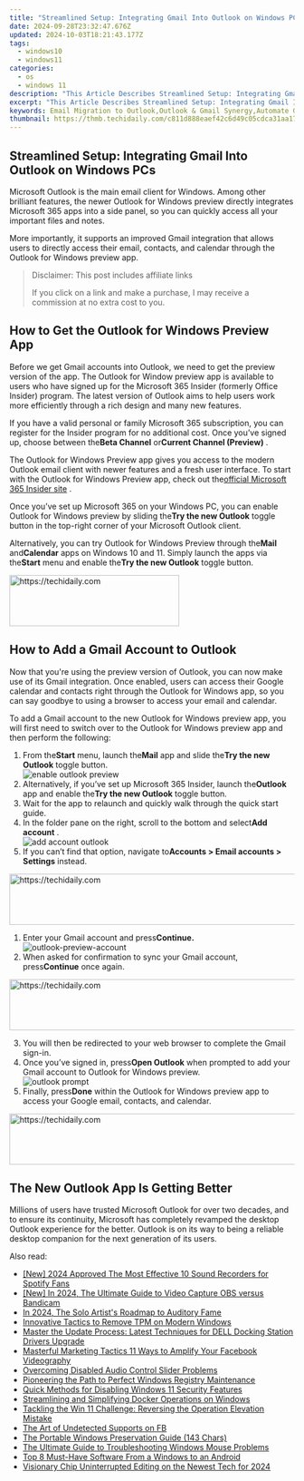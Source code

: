 ```yaml
---
title: "Streamlined Setup: Integrating Gmail Into Outlook on Windows PCs"
date: 2024-09-28T23:32:47.676Z
updated: 2024-10-03T18:21:43.177Z
tags:
  - windows10
  - windows11
categories:
  - os
  - windows 11
description: "This Article Describes Streamlined Setup: Integrating Gmail Into Outlook on Windows PCs"
excerpt: "This Article Describes Streamlined Setup: Integrating Gmail Into Outlook on Windows PCs"
keywords: Email Migration to Outlook,Outlook & Gmail Synergy,Automate Gmail Import,Efficient Outlook Setup,Integrating Mail Services,Windows Gmail Conversion,Streamlined Email Merge
thumbnail: https://thmb.techidaily.com/c811d888eaef42c6d49c05cdca31aa1712344b1b90027a29f28c88cf9d7d9505.jpg
---
```


## Streamlined Setup: Integrating Gmail Into Outlook on Windows PCs

 Microsoft Outlook is the main email client for Windows. Among other brilliant features, the newer Outlook for Windows preview directly integrates Microsoft 365 apps into a side panel, so you can quickly access all your important files and notes.

 More importantly, it supports an improved Gmail integration that allows users to directly access their email, contacts, and calendar through the Outlook for Windows preview app.

>  Disclaimer: This post includes affiliate links
>
>  If you click on a link and make a purchase, I may receive a commission at no extra cost to you.
>

## How to Get the Outlook for Windows Preview App

 Before we get Gmail accounts into Outlook, we need to get the preview version of the app. The Outlook for Window preview app is available to users who have signed up for the Microsoft 365 Insider (formerly Office Insider) program. The latest version of Outlook aims to help users work more efficiently through a rich design and many new features.

 If you have a valid personal or family Microsoft 365 subscription, you can register for the Insider program for no additional cost. Once you’ve signed up, choose between the**Beta Channel** or**Current Channel (Preview)** .

 The Outlook for Windows Preview app gives you access to the modern Outlook email client with newer features and a fresh user interface. To start with the Outlook for Windows Preview app, check out the[official Microsoft 365 Insider site](https://insider.microsoft365.com/en-us/join/windows) .

 Once you’ve set up Microsoft 365 on your Windows PC, you can enable Outlook for Windows preview by sliding the**Try the new Outlook** toggle button in the top-right corner of your Microsoft Outlook client.

 Alternatively, you can try Outlook for Windows Preview through the**Mail** and**Calendar** apps on Windows 10 and 11\. Simply launch the apps via the**Start** menu and enable the**Try the new Outlook** toggle button.

<!-- affiliate ads begin -->
<a href="https://aligracehair.sjv.io/c/5597632/1934254/19272" target="_top" id="1934254">
  <img src="//a.impactradius-go.com/display-ad/19272-1934254" border="0" alt="https://techidaily.com" width="300" height="90"/>
</a>
<img height="0" width="0" src="https://aligracehair.sjv.io/i/5597632/1934254/19272" style="position:absolute;visibility:hidden;" border="0" />
<!-- affiliate ads end -->

## How to Add a Gmail Account to Outlook

 Now that you're using the preview version of Outlook, you can now make use of its Gmail integration. Once enabled, users can access their Google calendar and contacts right through the Outlook for Windows app, so you can say goodbye to using a browser to access your email and calendar.

 To add a Gmail account to the new Outlook for Windows preview app, you will first need to switch over to the Outlook for Windows preview app and then perform the following:

1. From the**Start** menu, launch the**Mail** app and slide the**Try the new Outlook** toggle button.  
![enable outlook preview](https://static1.makeuseofimages.com/wordpress/wp-content/uploads/2023/04/enable-outlook-preview.jpg)
2. Alternatively, if you’ve set up Microsoft 365 Insider, launch the**Outlook** app and enable the**Try the new Outlook** toggle button.
3. Wait for the app to relaunch and quickly walk through the quick start guide.
4. In the folder pane on the right, scroll to the bottom and select**Add account** .  
![add account outlook](https://static1.makeuseofimages.com/wordpress/wp-content/uploads/2023/04/add-account-outlook.jpg)
5. If you can’t find that option, navigate to**Accounts > Email accounts > Settings** instead.

<!-- affiliate ads begin -->
<a href="https://imp.i357552.net/c/5597632/977686/11832" target="_top" id="977686">
  <img src="//a.impactradius-go.com/display-ad/11832-977686" border="0" alt="https://techidaily.com" width="728" height="90"/>
</a>
<img height="0" width="0" src="https://imp.i357552.net/i/5597632/977686/11832" style="position:absolute;visibility:hidden;" border="0" />
<!-- affiliate ads end -->

1. Enter your Gmail account and press**Continue.**  
![outlook-preview-account](https://static1.makeuseofimages.com/wordpress/wp-content/uploads/2023/04/outlook-preview-account.jpg)
2. When asked for confirmation to sync your Gmail account, press**Continue** once again.

<!-- affiliate ads begin -->
<a href="https://unicoeye.pxf.io/c/5597632/2134247/18498" target="_top" id="2134247">
  <img src="//a.impactradius-go.com/display-ad/18498-2134247" border="0" alt="https://techidaily.com" width="728" height="90"/>
</a>
<img height="0" width="0" src="https://unicoeye.pxf.io/i/5597632/2134247/18498" style="position:absolute;visibility:hidden;" border="0" />
<!-- affiliate ads end -->

3. You will then be redirected to your web browser to complete the Gmail sign-in.
4. Once you’ve signed in, press**Open Outlook** when prompted to add your Gmail account to Outlook for Windows preview.  
![outlook prompt](https://static1.makeuseofimages.com/wordpress/wp-content/uploads/2023/04/outlook-prompt.jpg)
5. Finally, press**Done** within the Outlook for Windows preview app to access your Google email, contacts, and calendar.

<!-- affiliate ads begin -->
<a href="https://zebaoaffiliateprogram.pxf.io/c/5597632/2137976/21526" target="_top" id="2137976">
  <img src="//a.impactradius-go.com/display-ad/21526-2137976" border="0" alt="https://techidaily.com" width="728" height="90"/>
</a>
<img height="0" width="0" src="https://zebaoaffiliateprogram.pxf.io/i/5597632/2137976/21526" style="position:absolute;visibility:hidden;" border="0" />
<!-- affiliate ads end -->

## The New Outlook App Is Getting Better

 Millions of users have trusted Microsoft Outlook for over two decades, and to ensure its continuity, Microsoft has completely revamped the desktop Outlook experience for the better. Outlook is on its way to being a reliable desktop companion for the next generation of its users.

<ins class="adsbygoogle"
     style="display:block"
     data-ad-format="autorelaxed"
     data-ad-client="ca-pub-7571918770474297"
     data-ad-slot="1223367746"></ins>

<ins class="adsbygoogle"
     style="display:block"
     data-ad-client="ca-pub-7571918770474297"
     data-ad-slot="8358498916"
     data-ad-format="auto"
     data-full-width-responsive="true"></ins>

<span class="atpl-alsoreadstyle">Also read:</span>
<div><ul>
<li><a href="https://screen-activity-recording.techidaily.com/new-2024-approved-the-most-effective-10-sound-recorders-for-spotify-fans/"><u>[New] 2024 Approved The Most Effective 10 Sound Recorders for Spotify Fans</u></a></li>
<li><a href="https://desktop-recording.techidaily.com/new-in-2024-the-ultimate-guide-to-video-capture-obs-versus-bandicam/"><u>[New] In 2024, The Ultimate Guide to Video Capture OBS versus Bandicam</u></a></li>
<li><a href="https://some-guidance.techidaily.com/in-2024-the-solo-artists-roadmap-to-auditory-fame/"><u>In 2024, The Solo Artist's Roadmap to Auditory Fame</u></a></li>
<li><a href="https://win11-tips.techidaily.com/innovative-tactics-to-remove-tpm-on-modern-windows/"><u>Innovative Tactics to Remove TPM on Modern Windows</u></a></li>
<li><a href="https://hardware-updates.techidaily.com/master-the-update-process-latest-techniques-for-dell-docking-station-drivers-upgrade/"><u>Master the Update Process: Latest Techniques for DELL Docking Station Drivers Upgrade</u></a></li>
<li><a href="https://facebook-video-content.techidaily.com/masterful-marketing-tactics-11-ways-to-amplify-your-facebook-videography/"><u>Masterful Marketing Tactics 11 Ways to Amplify Your Facebook Videography</u></a></li>
<li><a href="https://win11-tips.techidaily.com/overcoming-disabled-audio-control-slider-problems/"><u>Overcoming Disabled Audio Control Slider Problems</u></a></li>
<li><a href="https://win11-tips.techidaily.com/pioneering-the-path-to-perfect-windows-registry-maintenance/"><u>Pioneering the Path to Perfect Windows Registry Maintenance</u></a></li>
<li><a href="https://win11-tips.techidaily.com/quick-methods-for-disabling-windows-11-security-features/"><u>Quick Methods for Disabling Windows 11 Security Features</u></a></li>
<li><a href="https://windows11.techidaily.com/streamlining-and-simplifying-docker-operations-on-windows/"><u>Streamlining and Simplifying Docker Operations on Windows</u></a></li>
<li><a href="https://windows11.techidaily.com/tackling-the-win-11-challenge-reversing-the-operation-elevation-mistake/"><u>Tackling the Win 11 Challenge: Reversing the Operation Elevation Mistake</u></a></li>
<li><a href="https://facebook.techidaily.com/the-art-of-undetected-supports-on-fb/"><u>The Art of Undetected Supports on FB</u></a></li>
<li><a href="https://win11-tips.techidaily.com/the-portable-windows-preservation-guide-143-chars/"><u>The Portable Windows Preservation Guide (143 Chars)</u></a></li>
<li><a href="https://win11-tips.techidaily.com/the-ultimate-guide-to-troubleshooting-windows-mouse-problems/"><u>The Ultimate Guide to Troubleshooting Windows Mouse Problems</u></a></li>
<li><a href="https://win11-tips.techidaily.com/top-8-must-have-software-from-a-windows-to-an-android/"><u>Top 8 Must-Have Software From a Windows to an Android</u></a></li>
<li><a href="https://fox-hovers.techidaily.com/visionary-chip-uninterrupted-editing-on-the-newest-tech-for-2024/"><u>Visionary Chip Uninterrupted Editing on the Newest Tech for 2024</u></a></li>
</ul></div>

